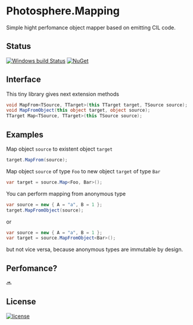 # Photosphere.Mapping
Simple hight perfomance object mapper based on emitting CIL code.

## Status
[![Windows build Status](https://ci.appveyor.com/api/projects/status/github/sunloving/photosphere-mapping?retina=true&svg=true)](https://ci.appveyor.com/project/sunloving/photosphere-mapping)
[![NuGet](https://img.shields.io/nuget/v/Photosphere.Mapping.svg?maxAge=2592000)](https://www.nuget.org/packages/Photosphere.Mapping/)

## Interface
This tiny library gives next extension methods
``` C#
void MapFrom<TSource, TTarget>(this TTarget target, TSource source);    // Map from existent object to another one
void MapFromObject(this object target, object source);                  // Map from existent object to another one
TTarget Map<TSource, TTarget>(this TSource source);                     // Map from existent object to new object
```

## Examples
Map object `source` to existent object `target`
``` C#
target.MapFrom(source);
```
Map object `source` of type `Foo` to new object `target` of type `Bar`
``` C#
var target = source.Map<Foo, Bar>();
```
You can perform mapping from anonymous type
``` C#
var source = new { A = "a", B = 1 };
target.MapFromObject(source);
```
or
``` C#
var source = new { A = "a", B = 1 };
var target = source.MapFromObject<Bar>();
```
but not vice versa, because anonymous types are immutable by design.

## Perfomance?
:soon:

## License
[![license](https://img.shields.io/github/license/mashape/apistatus.svg?maxAge=2592000)](https://github.com/sunloving/photosphere-mapping/blob/master/LICENSE)
